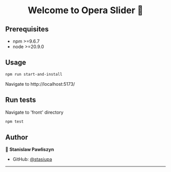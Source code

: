 <h1 align="center">Welcome to Opera Slider 👋</h1>
<p>
</p>

## Prerequisites

- npm >=9.6.7
- node >=20.9.0

## Usage

```bash
npm run start-and-install
```

Navigate to http://localhost:5173/

## Run tests

Navigate to 'front' directory

```bash
npm test
```

## Author

👤 **Stanislaw Pawliszyn**

- GitHub: [@stasiupa](https://github.com/stasiupa)

---
